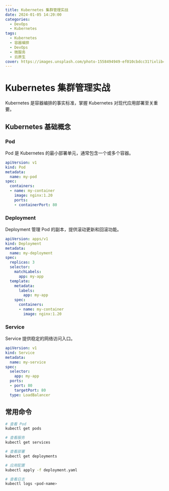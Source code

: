 ```yaml
---
title: Kubernetes 集群管理实战
date: 2024-01-05 14:20:00
categories:
  - DevOps
  - Kubernetes
tags:
  - Kubernetes
  - 容器编排
  - DevOps
  - 微服务
  - 云原生
cover: https://images.unsplash.com/photo-1558494949-ef010cbdcc31?ixlib=rb-4.0.3&auto=format&fit=crop&w=2070&q=80
---
```


# Kubernetes 集群管理实战

Kubernetes 是容器编排的事实标准，掌握 Kubernetes 对现代应用部署至关重要。

## Kubernetes 基础概念

### Pod

Pod 是 Kubernetes 的最小部署单元，通常包含一个或多个容器。

```yaml
apiVersion: v1
kind: Pod
metadata:
  name: my-pod
spec:
  containers:
  - name: my-container
    image: nginx:1.20
    ports:
    - containerPort: 80
```

### Deployment

Deployment 管理 Pod 的副本，提供滚动更新和回滚功能。

```yaml
apiVersion: apps/v1
kind: Deployment
metadata:
  name: my-deployment
spec:
  replicas: 3
  selector:
    matchLabels:
      app: my-app
  template:
    metadata:
      labels:
        app: my-app
    spec:
      containers:
      - name: my-container
        image: nginx:1.20
```

### Service

Service 提供稳定的网络访问入口。

```yaml
apiVersion: v1
kind: Service
metadata:
  name: my-service
spec:
  selector:
    app: my-app
  ports:
  - port: 80
    targetPort: 80
  type: LoadBalancer
```

## 常用命令

```bash
# 查看 Pod
kubectl get pods

# 查看服务
kubectl get services

# 查看部署
kubectl get deployments

# 应用配置
kubectl apply -f deployment.yaml

# 查看日志
kubectl logs <pod-name>
```
